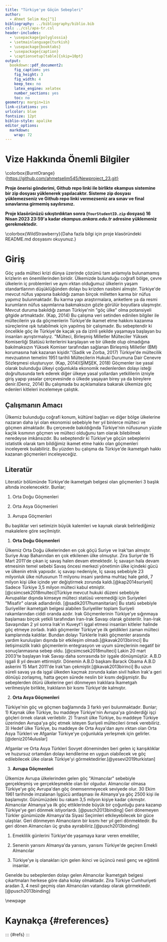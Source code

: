 ```yaml
---
title: "Türkiye'ye Göçün Sebepleri"
author: 
  - Ahmet Selim Koç[^1]
bibliography: ../bibliography/biblio.bib
csl: ../csl/apa-tr.csl
header-includes:
  - \usepackage{polyglossia}
  - \setmainlanguage{turkish}
  - \usepackage{booktabs}
  - \usepackage{caption} 
  - \captionsetup[table]{skip=10pt}
output:
  bookdown::pdf_document2:
    fig_caption: yes
    fig_height: 3
    fig_width: 4
    keep_tex: no
    latex_engine: xelatex
    number_sections: yes
    toc: no
geometry: margin=1in
link-citations: yes
urlcolor: blue
fontsize: 12pt
biblio-style: apalike
editor_options: 
  markdown: 
    wrap: 72
---
```


<!-- ======================================================================= -->

<!-- ============================== NOTLAR ================================= -->

<!-- ======================================================================= -->

# Vize Hakkında Önemli Bilgiler

\colorbox{BurntOrange}{https://github.com/ahmetselim545/Newproject_23.git}

**Proje önerisi gönderimi, Github repo linki ile birlikte ekampus
sistemine bir zip dosyası yüklenerek yapılacaktır. Sisteme zip dosyası
yüklemezseniz ve Github repo linki vermezseniz ara sınav ve final
sınavlarına girmemiş sayılırsınız.**

**Proje klasörünüzü sıkıştırdıktan sonra (`YourStudentID.zip` dosyası)
16 Nisan 2023 23:59'a kadar *ekampus.ankara.edu.tr* adresine yüklemeniz
gerekmektedir.**

\colorbox{WildStrawberry}{Daha fazla bilgi için proje klasöründeki README.md dosyasını okuyunuz.}

# Giriş

Göç yada mülteci krizi dünya üzerinde çözümü tam anlamıyla bulunamamış
krizlerin en önemlilerinden biridir. Ülkemizde bulunduğu coğrafi bölge,
çevre ülkelerin iç problemleri ve aynı ırktan olduğumuz ülkelerin yaşam
standartlarının düşüklüğünden dolayı bu krizden nasibini almıştır.
Türkiye'de mevcut nüfus yapısına bakıldığı zaman birçok milletten karma
bir nüfus yapımız bulunmaktadır. Bu karma yapı araştırmalara, anketlere
ya da resmi kurumların nüfus sayımlarına bakmaksızın gözle görülür
boyutlara ulaşmıştır. Mevcut duruma bakıldığı zaman Türkiye'nin "göç
ülke" olma potansiyeli gitgide artmaktadır. (Kap, 2014) Bu çalışma veri
setinden edinilen bilgiler ile mültecilerin ya da göçmenlerin Türkiye'de
ikamet etme hakkını kazanma süreçlerine ışık tutabilmek için yapılmış
bir çalışmadır. Bu sebeptendir ki öncelikle göç ile Türkiye'de kaçak ya
da izinli şekilde yaşamaya başlayan bu insanları ayrıştırmalıyız.
"Mülteci, Birleşmiş Milletler Mülteciler Yüksek Komiserliği Statüsü
kriterlerini karşılayan ve bir ülkede olup olmadığına bakılmaksızın
Yüksek Komiser tarafından sağlanan Birleşmiş Milletler (BM) korumasına
hak kazanan kişidir."(Sadik ve Zorba, 2017) Türkiye'de mültecilik
mevzuatının temelini 1951 tarihli Mültecilerin Hukuki Durumuna Dair
Cenevre Sözleşmesi oluşturuyor. (Kap, 2014)(ŞİMŞEK, 2018) Göçmenler ise
yasal olarak bulunduğu ülkeyi çoğunlukla ekonomik nedenlerden dolayı
isteği doğrultusunda terk ederek diğer ülkeye yasal yollardan
yetkililerin izniyle giriş yapıp yasalar çerçevesinde o ülkede yaşayan
birey ya da bireylere denir.(Deniz, 2014) Bu çalışmada bu açıklamalara
bakarak ülkemize göç edenleri kitleleri incelemeye çalıştık.

## Çalışmanın Amacı

Ülkemiz bulunduğu coğrafi konum, kültürel bağları ve diğer bölge
ülkelerine nazaran daha iyi olan ekonomisi sebebiyle her yıl binlerce
mülteci ve göçmen almaktadır. Bu çerçevede bakıldığında Türkiye'nin
nüfusunun yüzde kaçlık kısmının göçmen ve mülteci olduğunu tam olarak
bilebilmek neredeyse imkânsızdır. Bu sebeptendir ki Türkiye'ye göçün
sebeplerini istatistik olarak tam bildiğimiz ikamet etme hakkı olan
göçmenleri inceleyerek bulabiliriz. Bu yüzden bu çalışma da Türkiye'de
ikametgah hakkı kazanan göçmenleri inceleyeceğiz.

## Literatür

Literatür bölümünde Türkiye'de ikametgah belgesi olan göçmenleri 3
başlık altında incelenecektir. Bunlar;

1.  Orta Doğu Göçmenleri

2.  Orta Asya Göçmenleri

3.  Avrupa Göçmenleri

Bu başlıklar veri setimizin büyük kalemleri ve kaynak olarak
belirlediğimiz makalelere göre seçilmiştir.

1.  **Orta Doğu Göçmenleri**

Ülkemiz Orta Doğu ülkelerinden en çok göçü Suriye ve Irak'tan almıştır.
Suriye Arap Baharından en çok etkilenen ülke olmuştur. Zira Suriye'de 15
Mart 2011'de çıkan iç savaş halen devam etmektedir. İç savaşın hala
devam etmesinin temel sebebi Savaş öncesi merkezi yönetimin ülke
içindeki gücü ve ülkenin etnik yapısıdır. iç savaşı nedeniyle, İç savaş
sebebiyle 23 milyonluk ülke nüfusunun 11 milyonu insani yardıma muhtaç
hale geldi, 7 milyon kişi ülke içinde yer değiştirmek zorunda
kaldı.[@kap2014suriyeli] Sadece Türkiye 3,5 milyon mülteci kabul
etmiştir.[@csimcsek2018multeci]Türkiye mevcut hukuki düzeni sebebiyle
Avrupalılar dışında kimseye mülteci statüsü veremediği için Suriyeleri
"Misafir" olarak adlandırıldı. [@sadik2017humanitarian] Bu statü
sebebiyle Suriyeliler ikametgah belgesi alabilen Suriyeliler toplam
Suriyeli rakamlarından ciddi oranda azdır. Irak Göçmenlerinin Türkiye'ye
sığınmaya başlaması birçok yetkili tarafından İran-Irak Savaşı olarak
gösterilir. İran-Irak Savaşından 2 yıl sonra Irak'ın Kuveyt'i işgal
etmesi insanları kitleler halinde göç etmeye zorladı. Iraklı göçmenler
Türkiye'ye ilk geldikleri zaman mülteci kamplarında kaldılar. Bundan
dolayı Türklerle Iraklı göçmenler arasında yardım kuruluşları dışında
bir etkileşim olmadı.[@kavak2013birinci] Bu iletişimsizlik Iraklı
göçmenlerin entegrasyon ve uyum süreçlerinin negatif bir sonuçlanmasına
sebep oldu. [@csimcsek2018multeci] Lakin 20 mart 2003'te başlayan Irak
Savaşı daha sonrasında bir işgale dönüşmüştür. A.B.D işgali 8 yıl devam
ettirmiştir. Dönemin A.B.D başkanı Barack Obama A.B.D askerini 15 Mart
2011'de Irak'tan çekmiştir.[@kavak2013birinci] Bu uzun süreli savaş ya
da işgal ülkeden kaçmak zorunda kalan sivil halkın Irak'a geri dönüşü
zorlaşmış, hatta geçen sürede neslin bir kısmı değişmiştir. Bu
sebeplerden ötürü ülkelerine geri dönmeyen Iraklılara İkametgah
verilmesiyle birlikte, Iraklıların bir kısmı Türkiye'de kalmıştır.

2.  **Orta Asya Göçmenleri**

Türkiye'nin göç ve göçmen bağlamında 3 farklı yeri bulunmaktadır.
Bunlar; 1) Kaynak ülke Türkiye, bu maddeye Türkiye'nin Avrupa'ya
gönderdiği işçi göçleri örnek olarak verilebilir. 2) Transit ülke
Türkiye, bu maddeye Türkiye üzerinden Avrupa'ya göç etmek isteyen
Suriyeli mültecileri örnek verebiliriz. 3) Hedef ülke Türkiye, bu
maddeye de Orta Asya'dan aynı ırktan olan Orta Asya Türkleri ve Afganlar
Türkiye'ye çoğunlukla yerleşmek için gelirler.[@deniz2014uluslar]

Afganlar ve Orta Asya Türkleri Sovyet döneminden beri gelen iç
karışıklıklar ve huzursuz ortamdan dolayı kendilerine en uygun
olabilecek ve göç edilebilecek ülke olarak Türkiye'yi
görmektedirler.[@yesevi2019turkistan]

3.  **Avrupa Göçmenleri**

Ülkemize Avrupa ülkelerinden gelen göç "Almancılar" sebebiyle
gerçekleşmiş ve gerçekleşmekte olan bir olgudur. Almancılar olmasa
Türkiye'ye göç Avrupa'dan göç önemsenmeyecek seviyede olur. 30 Ekim 1961
tarihinde imzalanan İşgücü antlaşması ile Almanya'ya göç 2500 kişi ile
başlamıştır. Günümüzdeki bu rakam 3,5 milyon kişiye kadar çıkmıştır.
Almancılar Almanya'ya ilk göç ettiklerinde büyük bir çoğunluğu para
kazanıp Türkiye'ye geri dönmek istiyorlardı. [@pusch2013binding] Geri
dönemeyen Türkler günümüzde Almanya'da Siyasi Seçimleri etkileyebilecek
bir güce ulaştılar. Geri dönmeyen Almancıların bir kısmı her yıl geri
dönmektedir. Bu geri dönen Almancıları üç gruba
ayırabiliriz.[@pusch2013binding]

1)  Emeklilik günlerini Türkiye'de yaşamaya karar veren emekliler,

2)  Senenin yarısını Almanya'da yarısını, yarısını Türkiye'de geçiren
    Emekli Almancılar

3)  Türkiye'ye iş olanakları için gelen ikinci ve üçüncü nesil genç ve
    eğitimli insanlar.

Genelde bu sebeplerden dolayı gelen Almancılar İkametgah belgesi
çıkartmaları herkese göre daha kolay olmaktadır. Zira Türkiye
Cumhuriyeti aradan 3, 4 nesil geçmiş olan Almancıları vatandaşı olarak
görmektedir.[@pusch2013binding]

\newpage

# Kaynakça {#references}

::: {#refs}
:::

